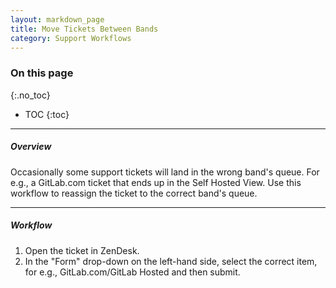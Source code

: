 ```yaml
---
layout: markdown_page
title: Move Tickets Between Bands
category: Support Workflows
---
```


### On this page
{:.no_toc}

- TOC
{:toc}

----

##### Overview

Occasionally some support tickets will land in the wrong band's queue. For e.g., a GitLab.com
ticket that ends up in the Self Hosted View. Use this workflow to reassign the ticket to the correct
band's queue.


______________

##### Workflow

1. Open the ticket in ZenDesk.
1. In the "Form" drop-down on the left-hand side, select the correct item, for e.g.,
GitLab.com/GitLab Hosted and then submit.
